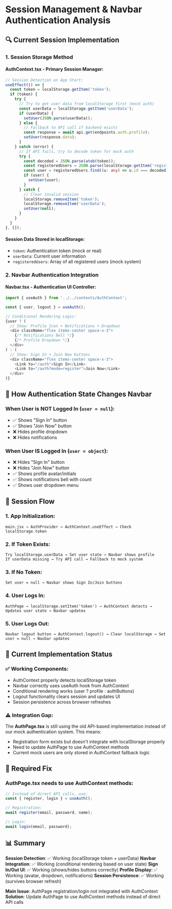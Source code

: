 # Session Management & Navbar Authentication Analysis

## 🔍 **Current Session Implementation**

### 1. **Session Storage Method**

#### **AuthContext.tsx** - Primary Session Manager:
```typescript
// Session Detection on App Start:
useEffect(() => {
  const token = localStorage.getItem('token');
  if (token) {
    try {
      // Try to get user data from localStorage first (mock auth)
      const userData = localStorage.getItem('userData');
      if (userData) {
        setUser(JSON.parse(userData));
      } else {
        // Fallback to API call if backend exists
        const response = await api.get(endpoints.auth.profile);
        setUser(response.data);
      }
    } catch (error) {
      // If API fails, try to decode token for mock auth
      try {
        const decoded = JSON.parse(atob(token));
        const registeredUsers = JSON.parse(localStorage.getItem('registeredUsers') || '[]');
        const user = registeredUsers.find((u: any) => u.id === decoded.userId);
        if (user) {
          setUser(user);
        }
      } catch {
        // Clear invalid session
        localStorage.removeItem('token');
        localStorage.removeItem('userData');
        setUser(null);
      }
    }
  }
}, []);
```

#### **Session Data Stored in localStorage**:
- `token`: Authentication token (mock or real)
- `userData`: Current user information
- `registeredUsers`: Array of all registered users (mock system)

### 2. **Navbar Authentication Integration**

#### **Navbar.tsx** - Authentication UI Controller:
```typescript
import { useAuth } from '../../contexts/AuthContext';

const { user, logout } = useAuth();

// Conditional Rendering Logic:
{user ? (
  // Show: Profile Icon + Notifications + Dropdown
  <div className="flex items-center space-x-3">
    {/* Notifications Bell */}
    {/* Profile Dropdown */}
  </div>
) : (
  // Show: Sign In + Join Now buttons
  <div className="flex items-center space-x-3">
    <Link to="/auth">Sign In</Link>
    <Link to="/auth?mode=register">Join Now</Link>
  </div>
)}
```

## 🔧 **How Authentication State Changes Navbar**

### **When User is NOT Logged In** (`user = null`):
- ✅ Shows "Sign In" button
- ✅ Shows "Join Now" button
- ❌ Hides profile dropdown
- ❌ Hides notifications

### **When User IS Logged In** (`user = object`):
- ❌ Hides "Sign In" button  
- ❌ Hides "Join Now" button
- ✅ Shows profile avatar/initials
- ✅ Shows notifications bell with count
- ✅ Shows user dropdown menu

## 🔄 **Session Flow**

### **1. App Initialization**:
```
main.jsx → AuthProvider → AuthContext.useEffect → Check localStorage.token
```

### **2. If Token Exists**:
```
Try localStorage.userData → Set user state → Navbar shows profile
If userData missing → Try API call → Fallback to mock system
```

### **3. If No Token**:
```
Set user = null → Navbar shows Sign In/Join buttons
```

### **4. User Logs In**:
```
AuthPage → localStorage.setItem('token') → AuthContext detects → Updates user state → Navbar updates
```

### **5. User Logs Out**:
```
Navbar logout button → AuthContext.logout() → Clear localStorage → Set user = null → Navbar updates
```

## 🎯 **Current Implementation Status**

### ✅ **Working Components**:
- AuthContext properly detects localStorage token
- Navbar correctly uses useAuth hook from AuthContext
- Conditional rendering works (user ? profile : authButtons)
- Logout functionality clears session and updates UI
- Session persistence across browser refreshes

### ⚠️ **Integration Gap**:
The **AuthPage.tsx** is still using the old API-based implementation instead of our mock authentication system. This means:
- Registration form exists but doesn't integrate with localStorage properly
- Need to update AuthPage to use AuthContext methods
- Current mock users are only stored in AuthContext fallback logic

## 🔧 **Required Fix**

### **AuthPage.tsx needs to use AuthContext methods**:
```typescript
// Instead of direct API calls, use:
const { register, login } = useAuth();

// Registration:
await register(email, password, name);

// Login:  
await login(email, password);
```

## 📊 **Summary**

**Session Detection**: ✅ Working (localStorage token + userData)
**Navbar Integration**: ✅ Working (conditional rendering based on user state)
**Sign In/Out UI**: ✅ Working (shows/hides buttons correctly)
**Profile Display**: ✅ Working (avatar, dropdown, notifications)
**Session Persistence**: ✅ Working (survives browser refresh)

**Main Issue**: AuthPage registration/login not integrated with AuthContext
**Solution**: Update AuthPage to use AuthContext methods instead of direct API calls 